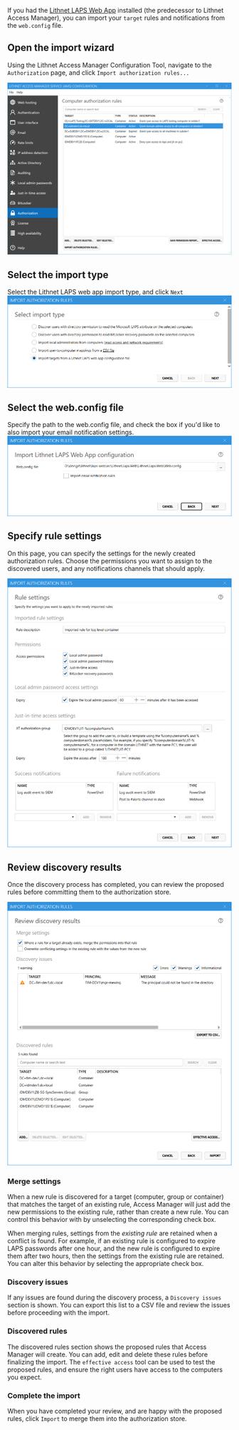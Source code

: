 If you had the [Lithnet LAPS Web App](https://github.com/lithet/laps-web) installed (the predecessor to Lithnet Access Manager), you can import your `target` rules and notifications from the `web.config` file.

## Open the import wizard
Using the Lithnet Access Manager Configuration Tool, navigate to the `Authorization` page, and click `Import authorization rules...`

![](images/ui-page-authz.png)

## Select the import type
Select the Lithnet LAPS web app import type, and click `Next`
![](images/ui-page-import-type-lapsweb.png)

## Select the web.config file
Specify the path to the web.config file, and check the box if you'd like to also import your email notification settings.
![](images/ui-page-import-lapsweb.png)

## Specify rule settings
On this page, you can specify the settings for the newly created authorization rules. Choose the permissions you want to assign to the discovered users, and any notifications channels that should apply. 

![](images/ui-page-import-rulesettings.png)

## Review discovery results
Once the discovery process has completed, you can review the proposed rules before committing them to the authorization store. 

![](images/ui-page-import-results.png)

### Merge settings
When a new rule is discovered for a target (computer, group or container) that matches the target of an existing rule, Access Manager will just add the new permissions to the existing rule, rather than create a new rule. You can control this behavior with by unselecting the corresponding check box. 

When merging rules, settings from the _existing rule_ are retained when a conflict is found. For example, if an existing rule is configured to expire LAPS passwords after one hour, and the new rule is configured to expire them after two hours, then the settings from the existing rule are retained. You can alter this behavior by selecting the appropriate check box.  

### Discovery issues
If any issues are found during the discovery process, a `Discovery issues` section is shown. You can export this list to a CSV file and review the issues before proceeding with the import.

### Discovered rules
The discovered rules section shows the proposed rules that Access Manager will create. You can add, edit and delete these rules before finalizing the import. The `effective access` tool can be used to test the proposed rules, and ensure the right users have access to the computers you expect.

### Complete the import
When you have completed your review, and are happy with the proposed rules, click `Import` to merge them into the authorization store.

